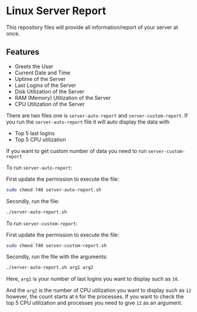 # Linux Server Report

This repository files will provide all information/report of your server at once.

## Features

- Greets the User
- Current Date and Time
- Uptime of the Server
- Last Logins of the Server
- Disk Utilization of the Server
- RAM (Memory) Utilization of the Server
- CPU Utilization of the Server

There are two files one is `server-auto-report` and `server-custom-report`.
If you run the `server-auto-report` file it will auto display the data with 
- Top 5 last logins
- Top 5 CPU utilization

If you want to get custom number of data you need to run `server-custom-report`

To run `server-auto-report`:

First update the permission to execute the file:
```sh
sudo chmod 740 server-auto-report.sh
```
Secondly, run the file:
```sh
./server-auto-report.sh
```

To run `server-custom-report`:

First update the permission to execute the file:
```sh
sudo chmod 740 server-custom-report.sh
```
Secondly, run the file with the arguments:
```sh
./server-auto-report.sh arg1 arg2
```
Here, `arg1` is your number of last logins you want to display such as `10`.

And the `arg2` is the number of CPU utilization you want to display such as `12` however, the count starts at `6` for the processes. If you want to check the top 5 CPU utilization and processes you need to give `12` as an argument.
